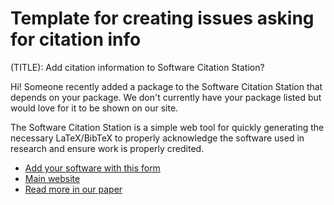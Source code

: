# Template for creating issues asking for citation info

(TITLE): Add citation information to Software Citation Station?

Hi! Someone recently added a package to the Software Citation Station that depends on your package. We don't currently have your package listed but would love for it to be shown on our site.

The Software Citation Station is a simple web tool for quickly generating the necessary LaTeX/BibTeX to properly acknowledge the software used in research and ensure work is properly credited.

- [Add your software with this form](https://www.tomwagg.com/software-citation-station/?new-software=true)
- [Main website](https://www.tomwagg.com/software-citation-station/)
- [Read more in our paper](https://arxiv.org/abs/2406.04405)